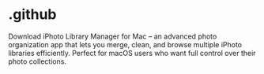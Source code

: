 # .github
Download iPhoto Library Manager for Mac – an advanced photo organization app that lets you merge, clean, and browse multiple iPhoto libraries efficiently. Perfect for macOS users who want full control over their photo collections.
